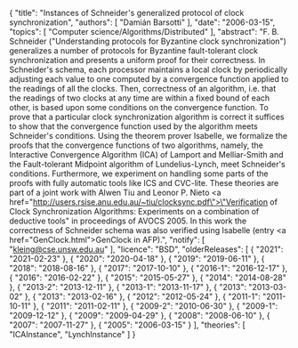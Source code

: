 {
    "title": "Instances of Schneider's generalized protocol of clock synchronization",
    "authors": [
        "Damián Barsotti"
    ],
    "date": "2006-03-15",
    "topics": [
        "Computer science/Algorithms/Distributed"
    ],
    "abstract": "F. B. Schneider (\"Understanding protocols for Byzantine clock synchronization\") generalizes a number of protocols for Byzantine fault-tolerant clock synchronization and presents a uniform proof for their correctness. In Schneider's schema, each processor maintains a local clock by periodically adjusting each value to one computed by a convergence function applied to the readings of all the clocks. Then, correctness of an algorithm, i.e. that the readings of two clocks at any time are within a fixed bound of each other, is based upon some conditions on the convergence function. To prove that a particular clock synchronization algorithm is correct it suffices to show that the convergence function used by the algorithm meets Schneider's conditions. Using the theorem prover Isabelle, we formalize the proofs that the convergence functions of two algorithms, namely, the Interactive Convergence Algorithm (ICA) of Lamport and Melliar-Smith and the Fault-tolerant Midpoint algorithm of Lundelius-Lynch, meet Schneider's conditions. Furthermore, we experiment on handling some parts of the proofs with fully automatic tools like ICS and CVC-lite. These theories are part of a joint work with Alwen Tiu and Leonor P. Nieto <a href=\"http://users.rsise.anu.edu.au/~tiu/clocksync.pdf\">\"Verification of Clock Synchronization Algorithms: Experiments on a combination of deductive tools\"</a> in proceedings of AVOCS 2005. In this work the correctness of Schneider schema was also verified using Isabelle (entry <a href=\"GenClock.html\">GenClock</a> in AFP).",
    "notify": [
        "kleing@cse.unsw.edu.au"
    ],
    "licence": "BSD",
    "olderReleases": [
        {
            "2021": "2021-02-23"
        },
        {
            "2020": "2020-04-18"
        },
        {
            "2019": "2019-06-11"
        },
        {
            "2018": "2018-08-16"
        },
        {
            "2017": "2017-10-10"
        },
        {
            "2016-1": "2016-12-17"
        },
        {
            "2016": "2016-02-22"
        },
        {
            "2015": "2015-05-27"
        },
        {
            "2014": "2014-08-28"
        },
        {
            "2013-2": "2013-12-11"
        },
        {
            "2013-1": "2013-11-17"
        },
        {
            "2013": "2013-03-02"
        },
        {
            "2013": "2013-02-16"
        },
        {
            "2012": "2012-05-24"
        },
        {
            "2011-1": "2011-10-11"
        },
        {
            "2011": "2011-02-11"
        },
        {
            "2009-2": "2010-06-30"
        },
        {
            "2009-1": "2009-12-12"
        },
        {
            "2009": "2009-04-29"
        },
        {
            "2008": "2008-06-10"
        },
        {
            "2007": "2007-11-27"
        },
        {
            "2005": "2006-03-15"
        }
    ],
    "theories": [
        "ICAInstance",
        "LynchInstance"
    ]
}
